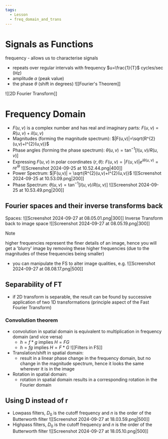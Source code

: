 ```yaml
---
tags:
  - Lesson
  - freq_domain_and_trans
---
```

# Signals as Functions
frequency - allows us to characterise signals
- repeats over regular intervals with frequency $u=\frac{1}{T}$ cycles/sec (Hz)
- amplitude $a$ (peak value)
- the phase $\theta$ (shift in degrees)
![[Fourier's Theorem]]


![[2D Fourier Transform]]
# Frequency Domain
- $F(u,v)$ is a complex number and has real and imaginary parts: $F(u,v)= R(u,v)+iI(u,v)$ 
- Magnitudes (forming the magnitude spectrum): $|F(u,v)|=\sqrt{R^{2}(u,v)+I^{2}(u,v)}$ 
- Phase angles (forming the phase spectrum): $\theta(u,v)= \tan^{-1}[I(u,v)/R(u,v)]$
- Expressing $F(u,v)$ in polar coordinates $(r, \theta)$: $F(u,v)= |F(u,v)|e^{i\theta (u,v)}= re^{i\theta}$
![[Screenshot 2024-09-25 at 10.52.44.png|400]]
- Power Spectrum: $|F(u,v)| = \sqrt{R^{2}(u,v)+I^{2}(u,v)}$
![[Screenshot 2024-09-25 at 10.53.09.png|200]]
- Phase Spectrum: $\theta(u,v)=\tan^{-1}[I(u,v)/R(u,v)]$ 
![[Screenshot 2024-09-25 at 10.53.49.png|200]]
## Fourier spaces and their inverse transforms back
Spaces:
![[Screenshot 2024-09-27 at 08.05.01.png|300]]
Inverse Transform back to image space
![[Screenshot 2024-09-27 at 08.05.19.png|300]]
>[!note]
 higher frequencies represent the finer details of an image, hence you will get a 'blurry' image by removing these higher frequencies (due to the magnitudes of these frequencies being smaller)
- you can manipulate the FS to alter image qualities, e.g.
![[Screenshot 2024-09-27 at 08.08.17.png|500]]
## Separability of FT
- if 2D transform is separable, the result can be found by successive application of two 1D transformations (principle aspect of the Fast Fourier Transform)
### Convolution theorem
- convolution in spatial domain is equivalent to multiplication in frequency domain (and vice versa)
	- $h=f*g$ implies $H=FG$
	- $h=fg$ implies $H=F*G$
	![[Filters in FS]]
- Translation/shift in spatial domain:
	- result in a linear phase change in the frequency domain, but no change in the magnitude spectrum, hence it looks the same wherever it is in the image
- Rotation in spatial domain:
	- rotation in spatial domain results in a corresponding rotation in the Fourier domain
## Using D instead of r
- Lowpass filters, $D_{0}$ is the cutoff frequency and $n$ is the order of the Butterworth filter
![[Screenshot 2024-09-27 at 18.03.59.png|500]]
- Highpass filters, $D_{0}$ is the cutoff frequency and $n$ is the order of the Butterworth filter
![[Screenshot 2024-09-27 at 18.05.10.png|500]]
